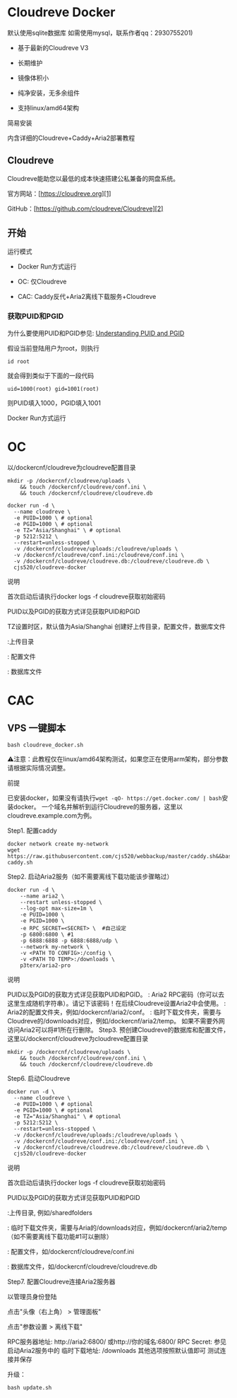 
# Cloudreve Docker

    
默认使用sqlite数据库 如需使用mysql，联系作者qq：2930755201)
    


- 基于最新的Cloudreve V3
- 长期维护
- 镜像体积小
- 纯净安装，无多余组件

- 支持linux/amd64架构

简易安装

内含详细的Cloudreve+Caddy+Aria2部署教程

## Cloudreve

Cloudreve能助您以最低的成本快速搭建公私兼备的网盘系统。

官方网站：[https://cloudreve.org][1]

GitHub：[https://github.com/cloudreve/Cloudreve][2]

## 开始
运行模式

- Docker Run方式运行

 - OC: 仅Cloudreve

- CAC: Caddy反代+Aria2离线下载服务+Cloudreve

### 获取PUID和PGID

为什么要使用PUID和PGID参见: [Understanding PUID and PGID](https://docs.linuxserver.io/general/understanding-puid-and-pgid)


假设当前登陆用户为root，则执行

    id root

就会得到类似于下面的一段代码

    uid=1000(root) gid=1001(root)

则PUID填入1000，PGID填入1001

Docker Run方式运行
# OC
以/dockercnf/cloudreve为cloudreve配置目录

    mkdir -p /dockercnf/cloudreve/uploads \
        && touch /dockercnf/cloudreve/conf.ini \
        && touch /dockercnf/cloudreve/cloudreve.db

    docker run -d \
      --name cloudreve \
      -e PUID=1000 \ # optional
      -e PGID=1000 \ # optional
      -e TZ="Asia/Shanghai" \ # optional
      -p 5212:5212 \ 
      --restart=unless-stopped \
      -v /dockercnf/cloudreve/uploads:/cloudreve/uploads \
      -v /dockercnf/cloudreve/conf.ini:/cloudreve/conf.ini \
      -v /dockercnf/cloudreve/cloudreve.db:/cloudreve/cloudreve.db \
      cjs520/cloudreve-docker

说明

首次启动后请执行docker logs -f cloudreve获取初始密码

PUID以及PGID的获取方式详见获取PUID和PGID

TZ设置时区，默认值为Asia/Shanghai
创建好上传目录，配置文件，数据库文件

<PATH TO UPLOADS>:上传目录

<PATH TO conf.ini>: 配置文件

<PATH TO cloudreve.db>: 数据库文件

# CAC

## VPS 一键脚本 
```
bash cloudreve_docker.sh
```
⚠️注意：此教程仅在linux/amd64架构测试，如果您正在使用arm架构，部分参数请根据实际情况调整。

前提

已安装docker，如果没有请执行`wget -qO- https://get.docker.com/ | bash`安装docker。
一个域名并解析到运行Cloudreve的服务器，这里以cloudreve.example.com为例。

Step1. 配置caddy

    docker network create my-network
    wget https://raw.githubusercontent.com/cjs520/webbackup/master/caddy.sh&&bash caddy.sh

Step2. 启动Aria2服务（如不需要离线下载功能该步骤略过）

    docker run -d \
        --name aria2 \
        --restart unless-stopped \
        --log-opt max-size=1m \
        -e PUID=1000 \
        -e PGID=1000 \
        -e RPC_SECRET=<SECRET> \  #自己设定
        -p 6800:6800 \ #1
        -p 6888:6888 -p 6888:6888/udp \
        --network my-network \
        -v <PATH TO CONFIG>:/config \
        -v <PATH TO TEMP>:/downloads \
        p3terx/aria2-pro

说明

PUID以及PGID的获取方式详见获取PUID和PGID。
<SECRET>: Aria2 RPC密码（你可以去这里生成随机字符串）。请记下该密码！在后续Cloudreve设置Aria2中会使用。
<PATH TO CONFIG>: Aria2的配置文件夹，例如/dockercnf/aria2/conf。
<PATH TO TEMP>: 临时下载文件夹，需要与Cloudreve的/downloads对应，例如/dockercnf/aria2/temp。
如果不需要外网访问Aria2可以将#1所在行删除。
Step3. 预创建Cloudreve的数据库和配置文件，这里以/dockercnf/cloudreve为cloudreve配置目录

    mkdir -p /dockercnf/cloudreve/uploads \
        && touch /dockercnf/cloudreve/conf.ini \
        && touch /dockercnf/cloudreve/cloudreve.db

Step6. 启动Cloudreve

    docker run -d \
      --name cloudreve \
      -e PUID=1000 \ # optional
      -e PGID=1000 \ # optional
      -e TZ="Asia/Shanghai" \ # optional
      -p 5212:5212 \ 
      --restart=unless-stopped \
      -v /dockercnf/cloudreve/uploads:/cloudreve/uploads \
      -v /dockercnf/cloudreve/conf.ini:/cloudreve/conf.ini \
      -v /dockercnf/cloudreve/cloudreve.db:/cloudreve/cloudreve.db \
      cjs520/cloudreve-docker

说明

首次启动后请执行docker logs -f cloudreve获取初始密码

PUID以及PGID的获取方式详见获取PUID和PGID

<PATH TO UPLOADS>:上传目录, 例如/sharedfolders

<PATH TO TEMP>: 临时下载文件夹，需要与Aria的/downloads对应，例如/dockercnf/aria2/temp（如不需要离线下载功能#1可以删除）

<PATH TO conf.ini>: 配置文件，如/dockercnf/cloudreve/conf.ini

<PATH TO cloudreve.db>: 数据库文件，如/dockercnf/cloudreve/cloudreve.db

Step7. 配置Cloudreve连接Aria2服务器

以管理员身份登陆

点击"头像（右上角） > 管理面板"

点击"参数设置 > 离线下载"

RPC服务器地址: http://aria2:6800/ 或http://你的域名:6800/
RPC Secret: 参见启动Aria2服务中的<SECRET>
临时下载地址: /downloads
其他选项按照默认值即可
测试连接并保存

升级：
```
bash update.sh
```


  [1]: https://cloudreve.org
  [2]: https://github.com/cloudreve/Cloudreve
